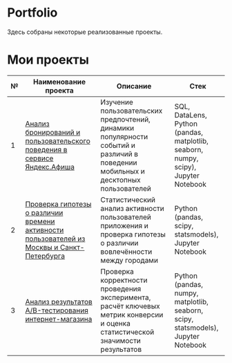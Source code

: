# Portfolio

Здесь собраны некоторые реализованные проекты.

# Мои проекты

| №  | Наименование проекта | Описание | Стек |
|----|-----------------------|----------|------|
| 1  | [Анализ бронирований и пользовательского поведения в сервисе Яндекс.Афиша ](https://github.com/sharly-shark/Portfolio/tree/main/Ticket_booking_service) | Изучение пользовательских предпочтений, динамики популярности событий и различий в поведении мобильных и десктопных пользователей | SQL, DataLens, Python (pandas, matplotlib, seaborn, numpy, scipy), Jupyter Notebook |
| 2  | [Проверка гипотезы о различии времени активности пользователей из Москвы и Санкт-Петербурга ](https://github.com/sharly-shark/Portfolio/tree/main/Moscow_vs_Spb_activity) | Статистический анализ активности пользователей приложения и проверка гипотезы о различии вовлечённости между городами | Python (pandas, scipy, statsmodels), Jupyter Notebook |
| 3  | [Анализ результатов A/B-тестирования интернет-магазина](https://github.com/sharly-shark/Portfolio/tree/main/Ecommerce_ab_test) | Проверка корректности проведения эксперимента, расчёт ключевых метрик конверсии и оценка статистической значимости результатов | Python (pandas, numpy, matplotlib, seaborn, scipy, statsmodels), Jupyter Notebook |
